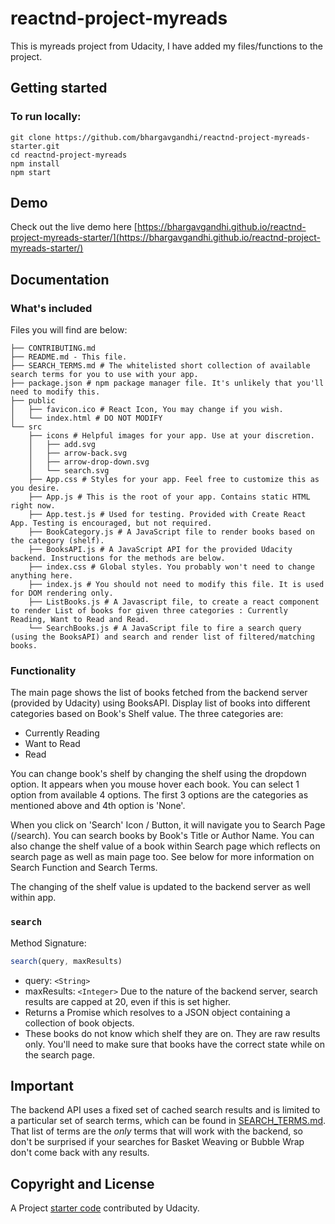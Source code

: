 # reactnd-project-myreads
This is myreads project from Udacity, I have added my files/functions to the project.

## Getting started
### To run locally:
```
git clone https://github.com/bhargavgandhi/reactnd-project-myreads-starter.git
cd reactnd-project-myreads
npm install
npm start
```

## Demo
Check out the live demo here  [https://bhargavgandhi.github.io/reactnd-project-myreads-starter/](https://bhargavgandhi.github.io/reactnd-project-myreads-starter/)

## Documentation
### What's included
Files you will find are below:
```
├── CONTRIBUTING.md
├── README.md - This file.
├── SEARCH_TERMS.md # The whitelisted short collection of available search terms for you to use with your app.
├── package.json # npm package manager file. It's unlikely that you'll need to modify this.
├── public
│   ├── favicon.ico # React Icon, You may change if you wish.
│   └── index.html # DO NOT MODIFY
└── src
    ├── icons # Helpful images for your app. Use at your discretion.
    │   ├── add.svg
    │   ├── arrow-back.svg
    │   ├── arrow-drop-down.svg
    │   └── search.svg
    ├── App.css # Styles for your app. Feel free to customize this as you desire.
    ├── App.js # This is the root of your app. Contains static HTML right now.
    ├── App.test.js # Used for testing. Provided with Create React App. Testing is encouraged, but not required.
    ├── BookCategory.js # A JavaScript file to render books based on the category (shelf).
    ├── BooksAPI.js # A JavaScript API for the provided Udacity backend. Instructions for the methods are below.
    ├── index.css # Global styles. You probably won't need to change anything here.
    ├── index.js # You should not need to modify this file. It is used for DOM rendering only.
    ├── ListBooks.js # A Javascript file, to create a react component to render List of books for given three categories : Currently Reading, Want to Read and Read.
    └── SearchBooks.js # A JavaScript file to fire a search query (using the BooksAPI) and search and render list of filtered/matching books.

```
### Functionality
The main page shows the list of books fetched from the backend server (provided by Udacity) using BooksAPI. Display list of books into different categories based on Book's Shelf value. The three categories are:

* Currently Reading
* Want to Read
* Read

You can change book's shelf by changing the shelf using the dropdown option. It appears when you mouse hover each book. You can select 1 option from available 4 options. The first 3 options are the categories as mentioned above and 4th option is 'None'.

When you click on 'Search' Icon / Button, it will navigate you to Search Page (/search). You can search books by Book's Title or Author Name. You can also change the shelf value of a book within Search page which reflects on search page as well as main page too. See below for more information on Search Function and Search Terms.

The changing of the shelf value is updated to the backend server as well within app.

### `search`

Method Signature:

```js
search(query, maxResults)
```

* query: `<String>`
* maxResults: `<Integer>` Due to the nature of the backend server, search results are capped at 20, even if this is set higher.
* Returns a Promise which resolves to a JSON object containing a collection of book objects.
* These books do not know which shelf they are on. They are raw results only. You'll need to make sure that books have the correct state while on the search page.

## Important
The backend API uses a fixed set of cached search results and is limited to a particular set of search terms, which can be found in [SEARCH_TERMS.md](SEARCH_TERMS.md). That list of terms are the _only_ terms that will work with the backend, so don't be surprised if your searches for Basket Weaving or Bubble Wrap don't come back with any results.


## Copyright and License
A Project [starter code](https://github.com/udacity/reactnd-project-myreads-starter) contributed by Udacity.
